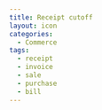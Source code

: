 ```yaml
---
title: Receipt cutoff
layout: icon
categories:
  - Commerce
tags:
  - receipt
  - invoice
  - sale
  - purchase
  - bill
---
```

